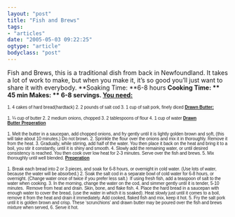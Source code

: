 ```yaml
---
layout: "post"
title: "Fish and Brews"
tags: 
- "articles"
date: "2005-05-03 09:22:25"
ogtype: "article"
bodyclass: "post"
---
```


<span class="Text1">Fish and Brews, this is a traditional dish from back in Newfoundland. It takes a lot of work to make, but when you make it, it’s so good you’ll just want to share it with everybody. **Soaking Time: **6-8 hours **Cooking Time: ** 45 min **Makes: ** 6-8 servings. <span style="font-family: Arial;font-size: x-small"></span><span style="font-family: Arial;font-size: x-small">**<span style="text-decoration: underline">You need:</span>**</span></span>

<span style="font-family: Arial;font-size: x-small">1. 4 cakes of hard bread(hardtack)
2. 2 pounds of salt cod
3. 1 cup of salt pork, finely diced
</span>
<span style="font-family: Arial;font-size: x-small"><span style="text-decoration: underline">**Drawn Butter:**</span></span>

<span style="font-family: Arial;font-size: x-small">1. ¼ cup of butter
2. 2 medium onions, chopped
3. 2 tablespoons of flour
4. 1 cup of water
</span>
<span style="font-family: Arial;font-size: x-small">**<span style="text-decoration: underline">Drawn Butter Preperation</span>**</span>

<span style="font-family: Arial;font-size: x-small">1. Melt the butter in a saucepan, add chopped onions, and fry gently until it is lightly golden brown and soft, (this will take about 10 minutes.) Do not brown.
2. Sprinkle the flour over the onions and mix it in thoroughly. Remove it from the heat.
3. Gradually, while stirring, add half of the water. You then place it back on the heat and bring it to a boil, you stir it constantly, until it is shiny and smooth.
4. Slowly add the remaining water, or until desired consistency is reached. You then cook over low heat for 2-3 minutes. Serve over the fish and brews.
5. Mix thoroughly until well blended.
</span>
<span style="font-family: Arial;font-size: x-small"><span style="text-decoration: underline">**Preperation**</span></span>

<span style="font-family: Arial;font-size: x-small">1. Break each bread into 2 or 3 pieces, and soak for 6-8 hours, or overnight in cold water. (Use lots of water, because the water will be absorbed.)
2. Soak the salt cod in a separate bowl of cold water for 6-8 hours, or overnight. (Change water once of twice if you prefer less salt.)  If using fresh fish, add a teaspoon of salt to the water when cooking.
3. In the morning, change the water on the cod, and simmer gently until it is tender, 5-10 minutes.  Remove from heat and drain. Skin, bone, and flake fish.
4. Place the hard bread in a saucepan with enough water to cover the bread, (use the water in which it is soaked). Heat slowly just until it comes to a boil, remove it from the heat and drain it immediately. Add cooked, flaked fish and mix, keep it hot.
5. Fry the salt pork until it is golden brown and crisp. These ‘scrunchions’ and drawn butter may be poured over the fish and brews mixture when served,
6. Serve it hot.
</span>